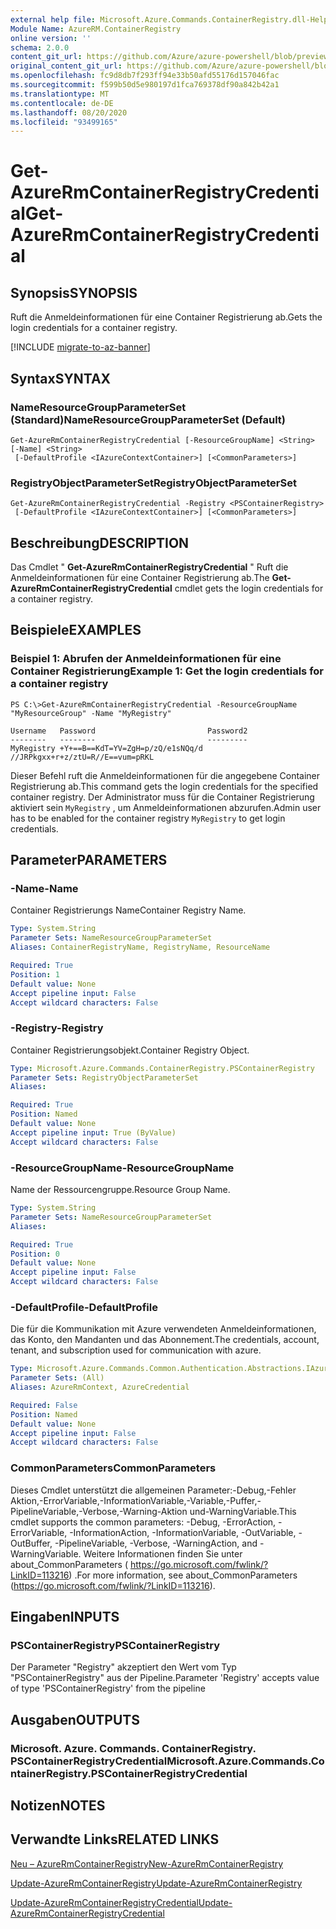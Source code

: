 ```yaml
---
external help file: Microsoft.Azure.Commands.ContainerRegistry.dll-Help.xml
Module Name: AzureRM.ContainerRegistry
online version: ''
schema: 2.0.0
content_git_url: https://github.com/Azure/azure-powershell/blob/preview/src/ResourceManager/ContainerRegistry/Commands.ContainerRegistry/help/Get-AzureRmContainerRegistryCredential.md
original_content_git_url: https://github.com/Azure/azure-powershell/blob/preview/src/ResourceManager/ContainerRegistry/Commands.ContainerRegistry/help/Get-AzureRmContainerRegistryCredential.md
ms.openlocfilehash: fc9d8db7f293ff94e33b50afd55176d157046fac
ms.sourcegitcommit: f599b50d5e980197d1fca769378df90a842b42a1
ms.translationtype: MT
ms.contentlocale: de-DE
ms.lasthandoff: 08/20/2020
ms.locfileid: "93499165"
---
```

# <span data-ttu-id="24329-101">Get-AzureRmContainerRegistryCredential</span><span class="sxs-lookup"><span data-stu-id="24329-101">Get-AzureRmContainerRegistryCredential</span></span>

## <span data-ttu-id="24329-102">Synopsis</span><span class="sxs-lookup"><span data-stu-id="24329-102">SYNOPSIS</span></span>
<span data-ttu-id="24329-103">Ruft die Anmeldeinformationen für eine Container Registrierung ab.</span><span class="sxs-lookup"><span data-stu-id="24329-103">Gets the login credentials for a container registry.</span></span>

[!INCLUDE [migrate-to-az-banner](../../includes/migrate-to-az-banner.md)]

## <span data-ttu-id="24329-104">Syntax</span><span class="sxs-lookup"><span data-stu-id="24329-104">SYNTAX</span></span>

### <span data-ttu-id="24329-105">NameResourceGroupParameterSet (Standard)</span><span class="sxs-lookup"><span data-stu-id="24329-105">NameResourceGroupParameterSet (Default)</span></span>
```
Get-AzureRmContainerRegistryCredential [-ResourceGroupName] <String> [-Name] <String>
 [-DefaultProfile <IAzureContextContainer>] [<CommonParameters>]
```

### <span data-ttu-id="24329-106">RegistryObjectParameterSet</span><span class="sxs-lookup"><span data-stu-id="24329-106">RegistryObjectParameterSet</span></span>
```
Get-AzureRmContainerRegistryCredential -Registry <PSContainerRegistry>
 [-DefaultProfile <IAzureContextContainer>] [<CommonParameters>]
```

## <span data-ttu-id="24329-107">Beschreibung</span><span class="sxs-lookup"><span data-stu-id="24329-107">DESCRIPTION</span></span>
<span data-ttu-id="24329-108">Das Cmdlet " **Get-AzureRmContainerRegistryCredential** " Ruft die Anmeldeinformationen für eine Container Registrierung ab.</span><span class="sxs-lookup"><span data-stu-id="24329-108">The **Get-AzureRmContainerRegistryCredential** cmdlet gets the login credentials for a container registry.</span></span>

## <span data-ttu-id="24329-109">Beispiele</span><span class="sxs-lookup"><span data-stu-id="24329-109">EXAMPLES</span></span>

### <span data-ttu-id="24329-110">Beispiel 1: Abrufen der Anmeldeinformationen für eine Container Registrierung</span><span class="sxs-lookup"><span data-stu-id="24329-110">Example 1: Get the login credentials for a container registry</span></span>
```
PS C:\>Get-AzureRmContainerRegistryCredential -ResourceGroupName "MyResourceGroup" -Name "MyRegistry"

Username   Password                         Password2
--------   --------                         ---------
MyRegistry +Y+==B==KdT=YV=ZgH=p/zQ/e1sNQq/d //JRPkgxx+r+z/ztU=R//E==vum=pRKL
```

<span data-ttu-id="24329-111">Dieser Befehl ruft die Anmeldeinformationen für die angegebene Container Registrierung ab.</span><span class="sxs-lookup"><span data-stu-id="24329-111">This command gets the login credentials for the specified container registry.</span></span> <span data-ttu-id="24329-112">Der Administrator muss für die Container Registrierung aktiviert sein `MyRegistry` , um Anmeldeinformationen abzurufen.</span><span class="sxs-lookup"><span data-stu-id="24329-112">Admin user has to be enabled for the container registry `MyRegistry` to get login credentials.</span></span>

## <span data-ttu-id="24329-113">Parameter</span><span class="sxs-lookup"><span data-stu-id="24329-113">PARAMETERS</span></span>

### <span data-ttu-id="24329-114">-Name</span><span class="sxs-lookup"><span data-stu-id="24329-114">-Name</span></span>
<span data-ttu-id="24329-115">Container Registrierungs Name</span><span class="sxs-lookup"><span data-stu-id="24329-115">Container Registry Name.</span></span>

```yaml
Type: System.String
Parameter Sets: NameResourceGroupParameterSet
Aliases: ContainerRegistryName, RegistryName, ResourceName

Required: True
Position: 1
Default value: None
Accept pipeline input: False
Accept wildcard characters: False
```

### <span data-ttu-id="24329-116">-Registry</span><span class="sxs-lookup"><span data-stu-id="24329-116">-Registry</span></span>
<span data-ttu-id="24329-117">Container Registrierungsobjekt.</span><span class="sxs-lookup"><span data-stu-id="24329-117">Container Registry Object.</span></span>

```yaml
Type: Microsoft.Azure.Commands.ContainerRegistry.PSContainerRegistry
Parameter Sets: RegistryObjectParameterSet
Aliases: 

Required: True
Position: Named
Default value: None
Accept pipeline input: True (ByValue)
Accept wildcard characters: False
```

### <span data-ttu-id="24329-118">-ResourceGroupName</span><span class="sxs-lookup"><span data-stu-id="24329-118">-ResourceGroupName</span></span>
<span data-ttu-id="24329-119">Name der Ressourcengruppe.</span><span class="sxs-lookup"><span data-stu-id="24329-119">Resource Group Name.</span></span>

```yaml
Type: System.String
Parameter Sets: NameResourceGroupParameterSet
Aliases: 

Required: True
Position: 0
Default value: None
Accept pipeline input: False
Accept wildcard characters: False
```

### <span data-ttu-id="24329-120">-DefaultProfile</span><span class="sxs-lookup"><span data-stu-id="24329-120">-DefaultProfile</span></span>
<span data-ttu-id="24329-121">Die für die Kommunikation mit Azure verwendeten Anmeldeinformationen, das Konto, den Mandanten und das Abonnement.</span><span class="sxs-lookup"><span data-stu-id="24329-121">The credentials, account, tenant, and subscription used for communication with azure.</span></span>

```yaml
Type: Microsoft.Azure.Commands.Common.Authentication.Abstractions.IAzureContextContainer
Parameter Sets: (All)
Aliases: AzureRmContext, AzureCredential

Required: False
Position: Named
Default value: None
Accept pipeline input: False
Accept wildcard characters: False
```

### <span data-ttu-id="24329-122">CommonParameters</span><span class="sxs-lookup"><span data-stu-id="24329-122">CommonParameters</span></span>
<span data-ttu-id="24329-123">Dieses Cmdlet unterstützt die allgemeinen Parameter:-Debug,-Fehler Aktion,-ErrorVariable,-InformationVariable,-Variable,-Puffer,-PipelineVariable,-Verbose,-Warning-Aktion und-WarningVariable.</span><span class="sxs-lookup"><span data-stu-id="24329-123">This cmdlet supports the common parameters: -Debug, -ErrorAction, -ErrorVariable, -InformationAction, -InformationVariable, -OutVariable, -OutBuffer, -PipelineVariable, -Verbose, -WarningAction, and -WarningVariable.</span></span> <span data-ttu-id="24329-124">Weitere Informationen finden Sie unter about_CommonParameters ( https://go.microsoft.com/fwlink/?LinkID=113216) .</span><span class="sxs-lookup"><span data-stu-id="24329-124">For more information, see about_CommonParameters (https://go.microsoft.com/fwlink/?LinkID=113216).</span></span>

## <span data-ttu-id="24329-125">Eingaben</span><span class="sxs-lookup"><span data-stu-id="24329-125">INPUTS</span></span>

### <span data-ttu-id="24329-126">PSContainerRegistry</span><span class="sxs-lookup"><span data-stu-id="24329-126">PSContainerRegistry</span></span>
<span data-ttu-id="24329-127">Der Parameter "Registry" akzeptiert den Wert vom Typ "PSContainerRegistry" aus der Pipeline.</span><span class="sxs-lookup"><span data-stu-id="24329-127">Parameter 'Registry' accepts value of type 'PSContainerRegistry' from the pipeline</span></span>

## <span data-ttu-id="24329-128">Ausgaben</span><span class="sxs-lookup"><span data-stu-id="24329-128">OUTPUTS</span></span>

### <span data-ttu-id="24329-129">Microsoft. Azure. Commands. ContainerRegistry. PSContainerRegistryCredential</span><span class="sxs-lookup"><span data-stu-id="24329-129">Microsoft.Azure.Commands.ContainerRegistry.PSContainerRegistryCredential</span></span>

## <span data-ttu-id="24329-130">Notizen</span><span class="sxs-lookup"><span data-stu-id="24329-130">NOTES</span></span>

## <span data-ttu-id="24329-131">Verwandte Links</span><span class="sxs-lookup"><span data-stu-id="24329-131">RELATED LINKS</span></span>

[<span data-ttu-id="24329-132">Neu – AzureRmContainerRegistry</span><span class="sxs-lookup"><span data-stu-id="24329-132">New-AzureRmContainerRegistry</span></span>](./New-AzureRmContainerRegistry.md)

[<span data-ttu-id="24329-133">Update-AzureRmContainerRegistry</span><span class="sxs-lookup"><span data-stu-id="24329-133">Update-AzureRmContainerRegistry</span></span>](./Update-AzureRmContainerRegistry.md)

[<span data-ttu-id="24329-134">Update-AzureRmContainerRegistryCredential</span><span class="sxs-lookup"><span data-stu-id="24329-134">Update-AzureRmContainerRegistryCredential</span></span>](./Update-AzureRmContainerRegistryCredential.md)

